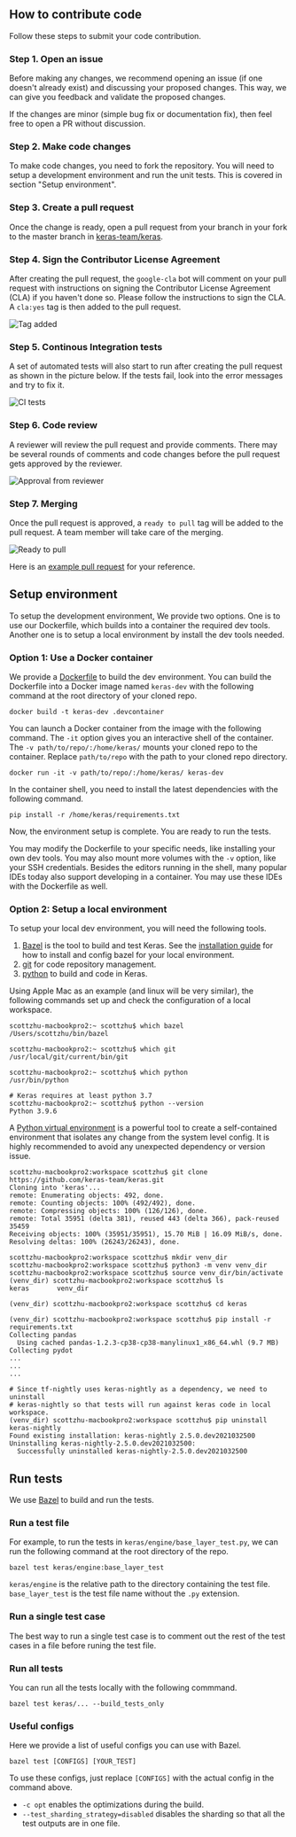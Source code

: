 ## How to contribute code

Follow these steps to submit your code contribution.

### Step 1. Open an issue

Before making any changes, we recommend opening an issue (if one doesn't already
exist) and discussing your proposed changes. This way, we can give you feedback
and validate the proposed changes.

If the changes are minor (simple bug fix
or documentation fix), then feel free to open a PR without discussion.

### Step 2. Make code changes

To make code changes, you need to fork the repository.
You will need to setup a development environment
and run the unit tests. This is covered in section "Setup environment".

### Step 3. Create a pull request 

Once the change is ready,
open a pull request from your branch in your fork to the master branch in
[keras-team/keras](https://github.com/keras-team/keras).

### Step 4. Sign the Contributor License Agreement

After creating the pull request,
the `google-cla` bot will comment on your pull request
with instructions on signing
the Contributor License Agreement (CLA)
if you haven't done so.
Please follow the instructions to sign the CLA.
A `cla:yes` tag is then added to the pull request.

![Tag added](https://i.imgur.com/LHEdIfL.png)

### Step 5. Continous Integration tests

A set of automated tests will also start to run after creating the pull request
as shown in the picture below.
If the tests fail, look into the error messages and try to fix it.

![CI tests](https://i.imgur.com/vVY0dZD.png)

### Step 6. Code review

A reviewer will review the pull request and provide comments.
There may be several rounds of comments and code changes
before the pull request gets approved by the reviewer.

![Approval from reviewer](https://i.imgur.com/Ywl4ets.png)

### Step 7. Merging

Once the pull request is approved,
a `ready to pull` tag will be added to the pull request.
A team member will take care of the merging.

![Ready to pull](https://i.imgur.com/yCEqJsA.png)

Here is an [example pull request](https://github.com/keras-team/keras/pull/15015)
for your reference.


## Setup environment

To setup the development environment,
We provide two options.
One is to use our Dockerfile, which builds into a container the required dev tools.
Another one is to setup a local environment by install the dev tools needed.

### Option 1: Use a Docker container

We provide a 
[Dockerfile](https://github.com/keras-team/keras/blob/master/.devcontainer/Dockerfile)
to build the dev environment.
You can build the Dockerfile into a Docker image named `keras-dev`
with the following command at the root directory of your cloned repo.

```shell
docker build -t keras-dev .devcontainer
```

You can launch a Docker container from the image with the following command.
The `-it` option gives you an interactive shell of the container.
The `-v path/to/repo/:/home/keras/` mounts your cloned repo to the container.
Replace `path/to/repo` with the path to your cloned repo directory.

```shell
docker run -it -v path/to/repo/:/home/keras/ keras-dev
```

In the container shell, you need to install the latest dependencies
with the following command.

```shell
pip install -r /home/keras/requirements.txt
```

Now, the environment setup is complete. You are ready to run the tests.

You may modify the Dockerfile to your specific needs,
like installing your own dev tools.
You may also mount more volumes with the `-v` option, like your SSH credentials.
Besides the editors running in the shell,
many popular IDEs today also support developing in a container.
You may use these IDEs with the Dockerfile as well.

### Option 2: Setup a local environment

To setup your local dev environment, you will need the following tools.

1.  [Bazel](https://bazel.build/) is the tool to build and test Keras. See the
    [installation guide](https://docs.bazel.build/versions/4.0.0/install.html)
    for how to install and config bazel for your local environment.
2.  [git](https://github.com/) for code repository management.
3.  [python](https://www.python.org/) to build and code in Keras.

Using Apple Mac as an example (and linux will be very similar), the following
commands set up and check the configuration of a local workspace.

```shell
scottzhu-macbookpro2:~ scottzhu$ which bazel
/Users/scottzhu/bin/bazel

scottzhu-macbookpro2:~ scottzhu$ which git
/usr/local/git/current/bin/git

scottzhu-macbookpro2:~ scottzhu$ which python
/usr/bin/python

# Keras requires at least python 3.7
scottzhu-macbookpro2:~ scottzhu$ python --version
Python 3.9.6
```

A [Python virtual environment](https://docs.python.org/3/tutorial/venv.html) is a
powerful tool to create a self-contained environment that isolates any change
from the system level config. It is highly recommended to avoid any unexpected
dependency or version issue.

```shell
scottzhu-macbookpro2:workspace scottzhu$ git clone https://github.com/keras-team/keras.git
Cloning into 'keras'...
remote: Enumerating objects: 492, done.
remote: Counting objects: 100% (492/492), done.
remote: Compressing objects: 100% (126/126), done.
remote: Total 35951 (delta 381), reused 443 (delta 366), pack-reused 35459
Receiving objects: 100% (35951/35951), 15.70 MiB | 16.09 MiB/s, done.
Resolving deltas: 100% (26243/26243), done.

scottzhu-macbookpro2:workspace scottzhu$ mkdir venv_dir
scottzhu-macbookpro2:workspace scottzhu$ python3 -m venv venv_dir
scottzhu-macbookpro2:workspace scottzhu$ source venv_dir/bin/activate
(venv_dir) scottzhu-macbookpro2:workspace scottzhu$ ls
keras       venv_dir

(venv_dir) scottzhu-macbookpro2:workspace scottzhu$ cd keras

(venv_dir) scottzhu-macbookpro2:workspace scottzhu$ pip install -r requirements.txt
Collecting pandas
  Using cached pandas-1.2.3-cp38-cp38-manylinux1_x86_64.whl (9.7 MB)
Collecting pydot
...
...
...

# Since tf-nightly uses keras-nightly as a dependency, we need to uninstall
# keras-nightly so that tests will run against keras code in local workspace.
(venv_dir) scottzhu-macbookpro2:workspace scottzhu$ pip uninstall keras-nightly
Found existing installation: keras-nightly 2.5.0.dev2021032500
Uninstalling keras-nightly-2.5.0.dev2021032500:
  Successfully uninstalled keras-nightly-2.5.0.dev2021032500
```

## Run tests

We use [Bazel](https://bazel.build/) to build and run the tests.

### Run a test file

For example, to run the tests in `keras/engine/base_layer_test.py`,
we can run the following command at the root directory of the repo.

```shell
bazel test keras/engine:base_layer_test
```

`keras/engine` is the relative path to the directory containing the test file.
`base_layer_test` is the test file name without the `.py` extension.

### Run a single test case

The best way to run a single test case is to comment out the rest of the test
cases in a file before runing the test file.

### Run all tests

You can run all the tests locally with the following commmand.

```
bazel test keras/... --build_tests_only
```

### Useful configs

Here we provide a list of useful configs you can use with Bazel.

```shell
bazel test [CONFIGS] [YOUR_TEST]
```

To use these configs, just replace `[CONFIGS]` with the actual config in the
command above.
* `-c opt` enables the optimizations during the build.
* `--test_sharding_strategy=disabled` disables the sharding so that all the
  test outputs are in one file.
